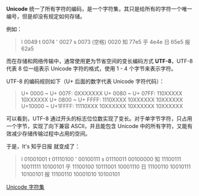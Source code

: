 **Unicode** 统一了所有字符的编码，是一个字符集，其只是给所有的字符一个唯一编号，但是却没有规定如何存储。

例如：
> I 0049
t 0074
' 0027
s 0073
(空格)  0020
知 77e5
乎 4e4e
日 65e5
报 62a5

而在存储和网络传输中，通常使用更为节省空间的变长编码方式 **UTF-8**，UTF-8 代表 8 位一组表示 Unicode 字符的格式，使用 1 - 4 个字节来表示字符。

UTF-8 的编码规则如下（U+ 后面的数字代表 Unicode 字符代码）：

> U+ 0000 ~ U+ 007F: 0XXXXXXX
> U+ 0080 ~ U+ 07FF: 110XXXXX 10XXXXXX
> U+ 0800 ~ U+ FFFF: 1110XXXX 10XXXXXX 10XXXXXX
> U+10000 ~ U+1FFFF: 11110XXX 10XXXXXX 10XXXXXX 10XXXXXX

可以看到，UTF-8 通过开头的标志位位数实现了变长。对于单字节字符，只占用一个字节，实现了向下兼容 ASCII，并且能包含 Unicode 中的所有字符，又能有效减少存储传输过程中占用的空间。

于是，It's 知乎日报 就变成了：
> I 01001001
> t 01110100
> ' 00100111
> s 01110011
>   00100000
> 知 11100111 10011111 10100101
> 乎 11100100 10111001 10001110
> 日 11100110 10010111 10100101
> 报 11100110 10001010 10100101

[Unicode 字符集](https://jrgraphix.net/r/Unicode/)